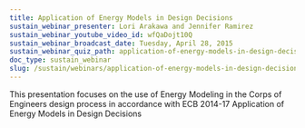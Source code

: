 ```yaml
---
title: Application of Energy Models in Design Decisions
sustain_webinar_presenter: Lori Arakawa and Jennifer Ramirez
sustain_webinar_youtube_video_id: wfQaDojt10Q
sustain_webinar_broadcast_date: Tuesday, April 28, 2015
sustain_webinar_quiz_path: application-of-energy-models-in-design-decisions-QUIZ.pdf
doc_type: sustain_webinar
slug: /sustain/webinars/application-of-energy-models-in-design-decisions
---
```


This presentation focuses on the use of Energy Modeling in the Corps of Engineers design process in accordance with ECB 2014-17 Application of Energy Models in Design Decisions
